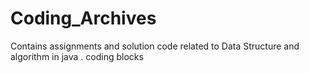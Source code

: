 # Coding_Archives
Contains assignments and solution code related to Data Structure and algorithm in java . 
coding blocks

